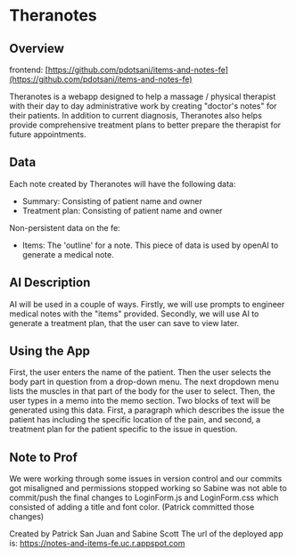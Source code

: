 # Theranotes

## Overview
frontend:
[https://github.com/pdotsani/items-and-notes-fe](https://github.com/pdotsani/items-and-notes-fe)

Theranotes is a webapp designed to help a massage / physical 
therapist with their day to day administrative work by creating 
"doctor's notes" for their patients. In addition to current diagnosis,
Theranotes also helps provide comprehensive treatment plans to 
better prepare the therapist for future appointments.

## Data
Each note created by Theranotes will have the following data:
- Summary: Consisting of patient name and owner
- Treatment plan: Consisting of patient name and owner

Non-persistent data on the fe:
- Items: The 'outline' for a note. This piece of data is used by
openAI to generate a medical note.

## AI Description
AI will be used in a couple of ways. Firstly, we will use prompts to 
engineer medical notes with the "items" provided. Secondly, we will use 
AI to generate a treatment plan, that the user can save to 
view later.


## Using the App
First, the user enters the name of the patient. Then the user selects the
body part in question from a drop-down menu. The next dropdown menu lists the 
muscles in that part of the body for the user to select. Then, the user types 
in a memo into the memo section. Two blocks of text will be generated using this
data. First, a paragraph which describes the issue the patient has including the 
specific location of the pain, and second, a treatment plan for the patient specific
to the issue in question. 

## Note to Prof
We were working through some issues in version control and our commits got misaligned and 
permissions stopped working so Sabine was not able to commit/push the final changes to LoginForm.js and LoginForm.css which consisted of adding a title and font color. (Patrick committed those changes)

Created by Patrick San Juan and Sabine Scott
The url of the deployed app is: https://notes-and-items-fe.uc.r.appspot.com
